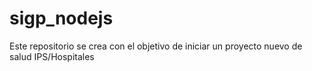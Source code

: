 # sigp_nodejs
Este repositorio se crea con el objetivo de iniciar un proyecto nuevo de salud IPS/Hospitales
